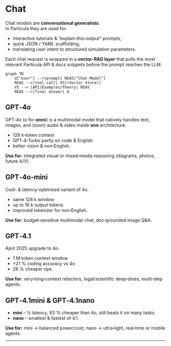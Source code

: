 # Chat

Chat models are **conversational generalists**.  
In Particula they are used for:

- interactive tutorials & “explain‑this‑output” prompts,
- quick JSON / YAML scaffolding,
- translating user intent to structured simulation parameters.

Each chat request is wrapped in a **vector‑RAG layer** that pulls
the most relevant Particula API & docs snippets before the prompt
reaches the LLM.

```mermaid
graph TB
    U["User"] -->|prompt| REAS["Chat Model"]
    REAS -->|tool call| VS[(Vector Store)]
    VS --> |API/Examples/Theory| REAS
    REAS -->|final answer| U
```


## GPT‑4o

GPT‑4o (o for **omni**) is a multimodal model that natively handles text,
images, and (soon) audio & video inside **one** architecture.

- 128 k‑token context
- GPT‑4‑Turbo parity on code & English 
- better vision & non‑English.

**Use for:** integrated visual or mixed‑media reasoning (diagrams, photos, future A/V).

## GPT‑4o‑mini

Cost‑ & latency‑optimised variant of 4o.

- same 128 k window 
- up to 16 k output tokens 
- improved tokenizer for non‑English.

**Use for:** budget‑sensitive multimodal chat, doc‑grounded image Q&A.

## GPT‑4.1

April 2025 upgrade to 4o.

- 1 M‑token context window
- +21 % coding accuracy vs 4o 
- 26 % cheaper ops.

**Use for:** very‑long‑context refactors, legal/scientific deep‑dives, multi‑step agents.

## GPT‑4.1mini & GPT‑4.1nano

- **mini** – ½ latency, 83 % cheaper than 4o, still beats it on many tasks.  
- **nano** – smallest & fastest of 4.1.

**Use for:** mini → balanced power/cost; nano → ultra‑light, real‑time or mobile agents.

---


